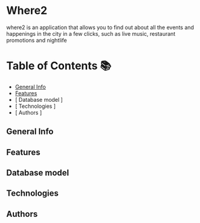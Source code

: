 # Where2
 where2 is an application that allows you to find out about all the events and happenings in the city in a few clicks, such as live music, restaurant promotions and nightlife
# Table of Contents 📚
* [ General Info ](general-info)
* [ Features ](features)
* [ Database model ]
* [ Technologies ]
* [ Authors ]

## General Info
## Features 
## Database model
## Technologies
## Authors
